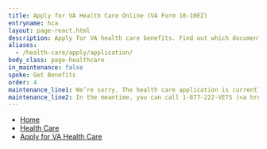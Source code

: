 ```yaml
---
title: Apply for VA Health Care Online (VA Form 10-10EZ)
entryname: hca
layout: page-react.html
description: Apply for VA health care benefits. Find out which documents you’ll need, and start your online application today.
aliases:
  - /health-care/apply/application/
body_class: page-healthcare
in_maintenance: false
spoke: Get Benefits
order: 4
maintenance_line1: We’re sorry. The health care application is currently down while we fix a few things. We’ll be back up as soon as we can.
maintenance_line2: In the meantime, you can call 1-877-222-VETS (<a href="tel:+18772228387">1-877-222-8387</a>), Monday &#8211; Friday, 8:00 a.m. &#8211; 8:00 p.m. (<abbr title="eastern time">ET</abbr>) and press 2 to complete this application over the phone.
---
```

<nav aria-label="Breadcrumb" aria-live="polite" class="va-nav-breadcrumbs"
id="va-breadcrumbs">
  <ul class="row va-nav-breadcrumbs-list columns" id="va-breadcrumbs-list">
    <li><a href="/">Home</a></li>
    <li><a href="/health-care/">Health Care</a></li>
    <li><a aria-current="page" href="/health-care/how-to-apply/">Apply for VA Health Care</a></li>
  </ul>
</nav>
